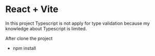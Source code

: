 # React + Vite

In this project Typescript is not apply for type validation because my knowledge about Typescript is limited.

After clone the project

- npm install
